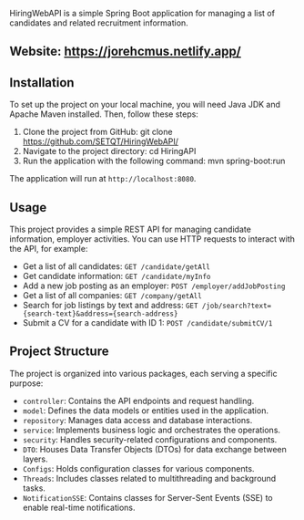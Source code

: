 
HiringWebAPI is a simple Spring Boot application for managing a list of candidates and related recruitment information. 

## Website: https://jorehcmus.netlify.app/
## Installation

To set up the project on your local machine, you will need Java JDK and Apache Maven installed. Then, follow these steps:

1. Clone the project from GitHub: git clone https://github.com/SETQT/HiringWebAPI/
2. Navigate to the project directory: cd HiringAPI
3. Run the application with the following command: mvn spring-boot:run

The application will run at `http://localhost:8080`.

## Usage

This project provides a simple REST API for managing candidate information, employer activities. You can use HTTP requests to interact with the API, for example:

- Get a list of all candidates: `GET /candidate/getAll`
- Get candidate information: `GET /candidate/myInfo`
- Add a new job posting as an employer: `POST /employer/addJobPosting`
- Get a list of all companies: `GET /company/getAll`
- Search for job listings by text and address: `GET /job/search?text={search-text}&address={search-address}`
- Submit a CV for a candidate with ID 1: `POST /candidate/submitCV/1`


## Project Structure

The project is organized into various packages, each serving a specific purpose:

- `controller`: Contains the API endpoints and request handling.
- `model`: Defines the data models or entities used in the application.
- `repository`: Manages data access and database interactions.
- `service`: Implements business logic and orchestrates the operations.
- `security`: Handles security-related configurations and components.
- `DTO`: Houses Data Transfer Objects (DTOs) for data exchange between layers.
- `Configs`: Holds configuration classes for various components.
- `Threads`: Includes classes related to multithreading and background tasks.
- `NotificationSSE`: Contains classes for Server-Sent Events (SSE) to enable real-time notifications.








